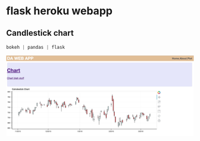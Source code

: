# flask heroku webapp
## Candlestick chart


```python
bokeh | pandas | flask
```


![screenshot](img/screenshot.png)


